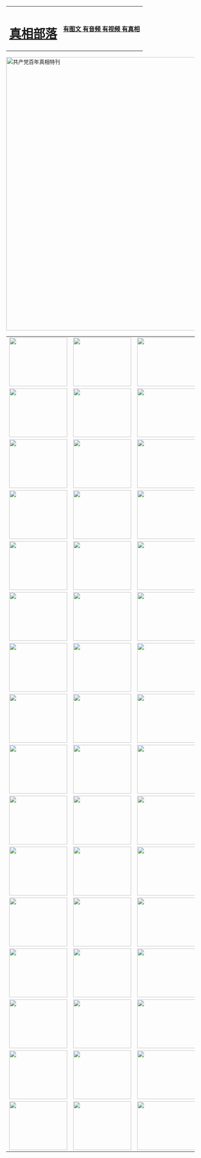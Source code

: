 <table>
<tr>

<td>
	<H1><a href="http://c34.rayfu.net/zx/">真相部落</a></H1>
</td>
<td>
	<H4><a href="http://c34.rayfu.net/zx/">有图文 有音频 有视频 有真相</a></H4>
</td>
</tr>
</table>

 <div ><a href="http://c34.rayfu.net/zx/bngcd/"><img src="http://c34.rayfu.net/zx/bngcd/gcdbnzx.jpg" width="730"  border="0" alt="共产党百年真相特刊"></a></div>

<table>
<tr>
	<td><a href="http://q35.the-kaisers.net/xtr/107/"><img  src ="http://q35.the-kaisers.net/pic/2017/02/107.jpg" width="155px" height="130px"></a></td>
	<td><a href="http://q35.the-kaisers.net/xtr/829/"><img src ="http://q35.the-kaisers.net/pic/2017/02/829.jpg" width="155px" height="130px"></a></td>
	<td><a href="http://q35.the-kaisers.net/xtr/69/"><img  src ="http://q35.the-kaisers.net/pic/2017/02/69.jpg" width="155px" height="130px"></a></td>
	<td><a href="http://q35.the-kaisers.net/xtr/99/"><img  src ="http://q35.the-kaisers.net/pic/2017/02/99.jpg" width="155px" height="130px"></a></td>
</tr>
<tr>
	<td><a href="http://q35.the-kaisers.net/xtr/40/"><img  src ="http://q35.the-kaisers.net/pic/2017/02/40.jpg" width="155px" height="130px"></a></td>
	<td><a href="http://q35.the-kaisers.net/xtr/20/"><img  src ="http://q35.the-kaisers.net/pic/2017/02/20.jpg" width="155px" height="130px"></a></td>
	<td><a href="http://q35.the-kaisers.net/xtr/81/"><img  src ="http://q35.the-kaisers.net/pic/2017/02/81.jpg" width="155px" height="130px"></a></td>
	<td><a href="http://q35.the-kaisers.net/xtr/2/"><img  src ="http://q35.the-kaisers.net/pic/2017/02/2.jpg" width="155px" height="130px"></a></td>
</tr>
<tr>
	<td><a href="http://q35.the-kaisers.net/xtr/86/"><img  src ="http://q35.the-kaisers.net/pic/2017/02/86.jpg" width="155px" height="130px"></a></td>
	<td><a href="http://q35.the-kaisers.net/xtr/109/"><img  src ="http://q35.the-kaisers.net/pic/2017/02/109.jpg" width="155px" height="130px"></a></td>
	<td><a href="http://q35.the-kaisers.net/xtr/1378/"><img  src ="http://q35.the-kaisers.net/pic/2017/02/1378.jpg" width="155px" height="130px"></a></td>
	<td><a href="http://q35.the-kaisers.net/xtr/57/"><img  src ="http://q35.the-kaisers.net/pic/2017/02/57.jpg" width="155px" height="130px"></a></td>
</tr>
<tr>
	<td><a href="http://q35.the-kaisers.net/xtr/1219/"><img  src ="http://q35.the-kaisers.net/pic/2017/02/1219.jpg" width="155px" height="130px"></a></td>
	<td><a href="http://q35.the-kaisers.net/xtr/1220/"><img  src ="http://q35.the-kaisers.net/pic/2017/02/1220.jpg" width="155px" height="130px"></a></td>
	<td><a href="http://q35.the-kaisers.net/xtr/1221/"><img  src ="http://q35.the-kaisers.net/pic/2017/02/1221.jpg" width="155px" height="130px"></a></td>
	<td><a href="http://q35.the-kaisers.net/xtr/51/"><img  src ="http://q35.the-kaisers.net/pic/2017/02/51.jpg" width="155px" height="130px"></a></td>
</tr>
<tr>
	<td><a href="http://q35.the-kaisers.net/xtr/1055/"><img  src ="http://q35.the-kaisers.net/pic/2017/02/1055.jpg" width="155px" height="130px"></a></td>
	<td><a href="http://q35.the-kaisers.net/xtr/611/"><img  src ="http://q35.the-kaisers.net/pic/2017/02/611.jpg" width="155px" height="130px"></a></td>
	<td><a href="http://q35.the-kaisers.net/xtr/1121/"><img  src ="http://q35.the-kaisers.net/pic/2017/02/1121.jpg" width="155px" height="130px"></a></td>
	<td><a href="http://q35.the-kaisers.net/xtr/610/"><img  src ="http://q35.the-kaisers.net/pic/2017/02/610.jpg" width="155px" height="130px"></a></td>
</tr>
<tr>
	<td><a href="http://q35.the-kaisers.net/xtr/1128/"><img  src ="http://q35.the-kaisers.net/pic/2017/02/1128.jpg" width="155px" height="130px"></a></td>
	<td><a href="http://q35.the-kaisers.net/xtr/1395/"><img  src ="http://q35.the-kaisers.net/pic/2017/02/1406.jpg" width="155px" height="130px"></a></td>
	<td><a href="http://q35.the-kaisers.net/xtr/1407/"><img  src ="http://q35.the-kaisers.net/pic/2017/02/1407.jpg" width="155px" height="130px"></a></td>
	<td><a href="http://q35.the-kaisers.net/xtr/934/"><img  src ="http://q35.the-kaisers.net/pic/2017/02/934.jpg" width="155px" height="130px"></a></td>
</tr>
<tr>
	<td><a href="http://q35.the-kaisers.net/xtr/641/"><img  src ="http://q35.the-kaisers.net/pic/2017/02/641.jpg" width="155px" height="130px"></a></td>
	<td><a href="http://q35.the-kaisers.net/xtr/949/"><img  src ="http://q35.the-kaisers.net/pic/2017/02/949.jpg" width="155px" height="130px"></a></td>
	<td><a href="http://q35.the-kaisers.net/xtr/112/"><img  src ="http://q35.the-kaisers.net/pic/2017/02/112.jpg" width="155px" height="130px"></a></td>
	<td><a href="http://q35.the-kaisers.net/xtr/812/"><img  src ="http://q35.the-kaisers.net/pic/2017/02/812.jpg" width="155px" height="130px"></a></td>
</tr>
<tr>
	<td><a href="http://q35.the-kaisers.net/xtr/103/"><img  src ="http://q35.the-kaisers.net/pic/2017/02/103.jpg" width="155px" height="130px"></a></td>
	<td><a href="http://q35.the-kaisers.net/xtr/3/"><img  src ="http://q35.the-kaisers.net/pic/2017/02/3.jpg" width="155px" height="130px"></a></td>
	<td><A href="http://q35.the-kaisers.net/mp4/zx/2015/11/Lkmtt.mp4" target="_blank" title="莲开满天庭"><img  src="http://q35.the-kaisers.net/pic/2015/11/Lkmtt3480_jssor.jpg"  width="155px" height="130px"></A></td>
	<td><A href="http://q35.the-kaisers.net/mp4/zx/2015/11/2013513.mp4" target="_blank" title="飞旋的法轮"><img  src="http://q35.the-kaisers.net/pic/2015/11/falun480_jssor.jpg"  width="155px" height="130px"></A></td>
</tr>
<tr>
	<td><A href="http://q35.the-kaisers.net/mp4/zx/2015/11/NYParade.mp4" target="_blank" title="2004年4月10日法轮功纽约大游行"><img  src="http://q35.the-kaisers.net/pic/2015/11/nyparade480_jssor.jpg"  width="155px" height="130px"></A></td>
	<td><A href="http://q35.the-kaisers.net/mp4/news617/2015/05/WEB_s28093.mp4" target="_blank" title="2015年世界法轮大法日特别报导"><img  src="http://q35.the-kaisers.net/pic/2015/11/p6752711a666997037_jssor.jpg"  width="155px" height="130px"></A></td>
	<td><A href="http://q35.the-kaisers.net/mp4/news829/2015/11/30211_326650.mp4" target="_blank" title="沧州绑架案连审四天 民众抹泪称审好人"><img  src="http://q35.the-kaisers.net/pic/2015/11/changzhou2480_jssor.jpg"  width="155px" height="130px"></A></td>
	<td><A href="http://q35.the-kaisers.net/mp4/mhph/2015/10/changzhou.mp4" target="_blank" title="沧州真相--狮城血泪"><img  src="http://q35.the-kaisers.net/pic/2015/11/changzhou480_jssor.jpg"  width="155px" height="130px"></A></td>
</tr>
<tr>
	<td><A href="http://q35.the-kaisers.net/mp4/mhjd/mhjd_55.mp4" target="_blank" title="正义律师与无罪辩护"><img  src="http://q35.the-kaisers.net/pic/2015/11/wzbh480_jssor.jpg"  width="155px" height="130px"></A></td>
	<td><A href="http://q35.the-kaisers.net/mp4/zx/2015/11/layerkcs.mp4" target="_blank" title="中国的良心--高智晟律师"><img  src="http://q35.the-kaisers.net/pic/2015/11/layerkcs2480_jssor.jpg"  width="155px" height="130px"></A></td>
	<td><A href="http://q35.the-kaisers.net/mp4/mhph/2015/10/szxl.mp4" target="_blank" title="神州血泪--北京、大庆、广东、哈尔滨"><img  src="http://q35.the-kaisers.net/pic/2015/11/szxl480_jssor.jpg"  width="155px" height="130px"></A></td>
	<td><A href="http://q35.the-kaisers.net/mp4/zx/2015/11/TangShanFFXS.mp4" target="_blank" title="真相纪录片：凤凰新生"><img  src="http://q35.the-kaisers.net/pic/2015/11/fhxs2480_jssor.jpg"  width="155px" height="130px"></A></td>
</tr>
<tr>
	<td><A href="http://q35.the-kaisers.net/mp4/zx/2015/11/jidong.mp4" target="_blank" title="冀东监狱的罪恶"><img  src="http://q35.the-kaisers.net/pic/2015/11/jidong480_jssor.jpg"  width="155px" height="130px"></A></td>
	<td><A href="http://q35.the-kaisers.net/mp4/mhph/2015/10/tangshan.mp4" target="_blank" title="凤凰血泪"><img  src="http://q35.the-kaisers.net/pic/2015/11/tangshan480_jssor.jpg"  width="155px" height="130px"></A>
					</div></td>
	<td>	<A href="http://q35.the-kaisers.net/mp4/mhph/2015/10/zfxtzxl.mp4" target="_blank" title="政法系统罪行录--唐山篇"><img  src="http://q35.the-kaisers.net/pic/2015/11/zfxtzxl480_jssor.jpg"  width="155px" height="130px"></A></td>
	<td><A href="http://q35.the-kaisers.net/mp4/mhph/2015/10/QDBG.mp4" target="_blank" title="青岛悲歌"><img  src="http://q35.the-kaisers.net/pic/2015/10/qdbg2480_jssor.jpg"  width="155px" height="130px"></A></td>
</tr>
<tr>
	<td><A href="http://q35.the-kaisers.net/mp4/mhph/2015/10/huludao.mp4" target="_blank" title="葫芦岛永恒的见证"><img  src="http://q35.the-kaisers.net/pic/2015/10/huludao480_jssor.jpg"  width="155px" height="130px"></A></td>
	<td><A href="http://q35.the-kaisers.net/mp4/mhph/2015/10/qbzx.mp4" target="_blank" title="湖畔泉边听真相-济南泉城的传奇"><img  src="http://q35.the-kaisers.net/pic/2015/10/hupan480_jssor.jpg"  width="155px" height="130px"></A></td>
	<td><A href="http://q35.the-kaisers.net/mp4/mhph/2015/10/baoding_dvd_v2.mp4" target="_blank" title="燕赵悲歌"><img  src="http://q35.the-kaisers.net/pic/2015/10/yzbg480_jssor.jpg"  width="155px" height="130px"></A></td>
	<td><A href="http://q35.the-kaisers.net/mp4/zx/2015/11/meihuashi_complete_ED2.0.mp4" target="_blank" title="梅花诗完整版"><img  src="http://q35.the-kaisers.net/pic/2015/11/mhs480_jssor.jpg"  width="155px" height="130px"></A></td>
</tr>
<tr>
	<td><A href="http://q35.the-kaisers.net/mp4/zx/2015/11/fengbei512k.mp4" target="_blank" title="丰碑"><img  src="http://q35.the-kaisers.net/pic/2015/11/fongbei480_jssor.jpg"  width="155px" height="130px"></A></td>
	<td><A href="http://q35.the-kaisers.net/mp4/zx/2015/11/fytdxComplete.mp4" target="_blank" title="风雨天地行全集"><img  src="http://q35.the-kaisers.net/pic/2015/11/fytdxWhite480_jssor.jpg"  width="155px" height="130px"></A></td>
	<td><A href="http://q35.the-kaisers.net/mp4/zx/2015/11/JianZheng.mp4" target="_blank" title="见证"><img  src="http://q35.the-kaisers.net/pic/2015/11/witness480_jssor.jpg"  width="155px" height="130px"></A></td>
	<td><A href="http://q35.the-kaisers.net/mp4/mhph/2015/10/hcym.mp4" target="_blank" title="红朝阴谋"><img  src="http://q35.the-kaisers.net/pic/2015/10/hcym480_jssor.jpg"  width="155px" height="130px"></A></td>
</tr>
<tr>
	<td><A href="http://q35.the-kaisers.net/mp4/zx/2015/11/zfzxPalV3.mp4" target="_blank" title="是自焚还是骗局"><img  src="http://q35.the-kaisers.net/pic/2015/11/zfzx4805_jssor.jpg"  width="155px" height="130px"></A></td>
	<td><A href="http://q35.the-kaisers.net/mp4/zx/2015/11/lsdspMsyTd.mp4" target="_blank" title="历史的审判"><img  src="http://q35.the-kaisers.net/pic/2015/11/lsdsp480_jssor.jpg"  width="155px" height="130px"></A></td>
	<td><A href="http://q35.the-kaisers.net/mp4/news886/2015/11/concat886.mp4" target="_blank" title="一周全球控告江泽民"><img  src="http://q35.the-kaisers.net/pic/2015/11/news886480_jssor.jpg"  width="155px" height="130px"></A></td>
	<td><A href="http://q35.the-kaisers.net/mp4/news1378/2014/08/CQSD_s0_e4_v2_i0-CQSD_4-video.mp4" target="_blank" title="欧洲的抉择"><img  src="http://q35.the-kaisers.net/pic/2015/11/p5143421a564166643-ss_jssor.jpg"  width="155px" height="130px"></A></td>
</tr>
<tr>
	<td><A href="http://q35.the-kaisers.net/mp4/zx/2015/11/hk20150720parade.mp4" target="_blank" title="港法轮功反迫害大游行 大陆游客震撼"><img  src="http://q35.the-kaisers.net/pic/2015/11/281098-ss_jssor.jpg"  width="155px" height="130px"></A></td>
	<td><A href="http://q35.the-kaisers.net/mp4/zx/2015/11/20150720hkParade512k.mp4" target="_blank" title="香港法轮功720游行声援诉江潮"><img  src="http://q35.the-kaisers.net/pic/2015/11/2015720parade480_jssor.jpg"  width="155px" height="130px"></A></td>
	<td><A href="http://q35.the-kaisers.net/mp4/zx/2015/11/hktdc512.mp4" target="_blank" title="香港退党潮"><img  src="http://q35.the-kaisers.net/pic/2015/11/hktdc480_jssor.jpg"  width="155px" height="130px"></A></td>
	<td><A href="http://q35.the-kaisers.net/mp4/news413/2015/11/concat413.mp4" target="_blank" title="本月退党精选"><img  src="http://q35.the-kaisers.net/pic/2015/11/tuidang480_jssor.jpg"  width="155px" height="130px"></A></td>
</tr>
<tr>
	<td><A href="http://q35.the-kaisers.net/mp4/news823/2015/11/TSZG_British_1_QA_A_TSZG-61-1_XinHaoNianZuoZh_P617180.mp4" target="_blank" title="辛灏年：纪念《九评共产党》发表十周年演讲"><img  src="http://q35.the-kaisers.net/pic/2015/11/xhn9p10480_jssor.jpg"  width="155px" height="130px"></A></td>
	<td><A href="http://q35.the-kaisers.net/mp4/news57/2015/11/JPGCD8.mp4" target="_blank" title="【九评之八】评中国共产党的邪教本质"><img  src="http://q35.the-kaisers.net/pic/2015/11/9pkcd8p480_jssor.jpg"  width="155px" height="130px"></A></td>
	<td><A href="http://q35.the-kaisers.net/mp4/other/kao.Chih.Sheng_story.mp4"  target="_blank" title="超越恐惧:高智晟的故事"				style="font-size:20px;"><img src="http://q35.the-kaisers.net/pic/2016/12/GZS201408070902.jpg"  width="155px" height="130px">
						</A></td>
	<td><A href="http://q35.the-kaisers.net/mp4/zx/2016/11/oh10yearsInv.mp4"  target="_blank" title="纪录片《活摘 十年调查》完整版" style="font-size:20px;"><img src="http://q35.the-kaisers.net/pic/2016/11/10yearsOHinv.jpg"  width="155px" height="130px">
						</A></td>
</tr>
</table>


